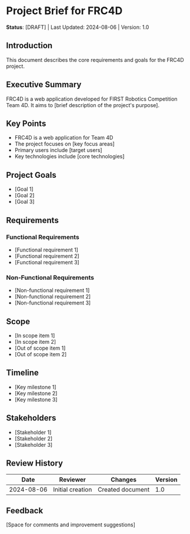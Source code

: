 # Project Brief for FRC4D

**Status**: [DRAFT] | Last Updated: 2024-08-06 | Version: 1.0

## Introduction
This document describes the core requirements and goals for the FRC4D project.

## Executive Summary
FRC4D is a web application developed for FIRST Robotics Competition Team 4D. It aims to [brief description of the project's purpose].

## Key Points
- FRC4D is a web application for Team 4D
- The project focuses on [key focus areas]
- Primary users include [target users]
- Key technologies include [core technologies]

## Project Goals
- [Goal 1]
- [Goal 2]
- [Goal 3]

## Requirements

### Functional Requirements
- [Functional requirement 1]
- [Functional requirement 2]
- [Functional requirement 3]

### Non-Functional Requirements
- [Non-functional requirement 1]
- [Non-functional requirement 2]
- [Non-functional requirement 3]

## Scope
- [In scope item 1]
- [In scope item 2]
- [Out of scope item 1]
- [Out of scope item 2]

## Timeline
- [Key milestone 1]
- [Key milestone 2]
- [Key milestone 3]

## Stakeholders
- [Stakeholder 1]
- [Stakeholder 2]
- [Stakeholder 3]

## Review History
| Date | Reviewer | Changes | Version |
|------|----------|---------|---------|
| 2024-08-06 | Initial creation | Created document | 1.0 |

## Feedback
[Space for comments and improvement suggestions]